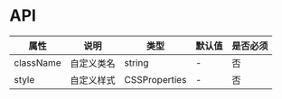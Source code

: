 # API

|    属性    |   说明   |    类型    |  默认值  | 是否必须 |
| --------- | ------- | --------- | ------- | -------  |
| className    | 自定义类名 |  string   | -         | 否 |
| style   | 自定义样式 |  CSSProperties   | -   | 否 |